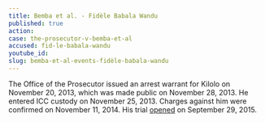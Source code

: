 ```yaml
---
title: Bemba et al. - Fidèle Babala Wandu
published: true
action:
case: the-prosecutor-v-bemba-et-al
accused: fid-le-babala-wandu
youtube_id:
slug: bemba-et-al-events-fidèle-babala-wandu
---
```



The Office of the Prosecutor issued an arrest warrant for Kilolo on November 20, 2013, which was made public on November 28, 2013. He entered ICC custody on November 25, 2013. Charges against him were confirmed on November 11, 2014. His trial [opened](https://www.icc-cpi.int/en_menus/icc/press%20and%20media/press%20releases/Pages/pr1155.aspx) on September 29, 2015.